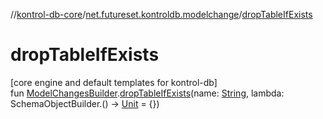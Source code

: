 //[kontrol-db-core](../../index.md)/[net.futureset.kontroldb.modelchange](index.md)/[dropTableIfExists](drop-table-if-exists.md)

# dropTableIfExists

[core engine and default templates for kontrol-db]\
fun [ModelChangesBuilder](../net.futureset.kontroldb.dsl/-model-changes-builder/index.md).[dropTableIfExists](drop-table-if-exists.md)(name: [String](https://kotlinlang.org/api/latest/jvm/stdlib/kotlin/-string/index.html), lambda: SchemaObjectBuilder.() -&gt; [Unit](https://kotlinlang.org/api/latest/jvm/stdlib/kotlin/-unit/index.html) = {})
